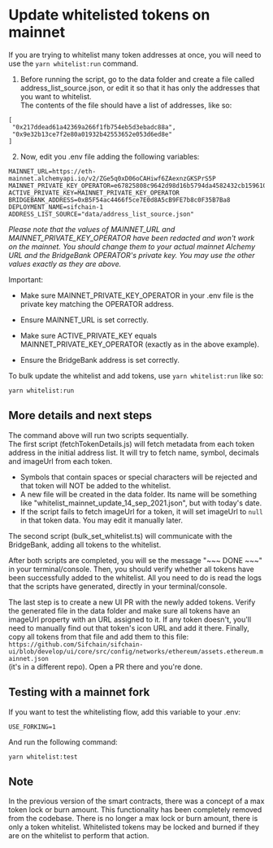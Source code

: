 # Update whitelisted tokens on mainnet

If you are trying to whitelist many token addresses at once, you will need to use the `yarn whitelist:run` command.

1) Before running the script, go to the data folder and create a file called address_list_source.json, or edit it so
that it has only the addresses that you want to whitelist.  
The contents of the file should have a list of addresses, like so:  
```
[
 "0x217ddead61a42369a266f1fb754eb5d3ebadc88a",
 "0x9e32b13ce7f2e80a01932b42553652e053d6ed8e"
]
```

2) Now, edit you .env file adding the following variables:
```
MAINNET_URL=https://eth-mainnet.alchemyapi.io/v2/ZGe5q0xD06oCAHiwf6ZAexnzGKSPrS5P
MAINNET_PRIVATE_KEY_OPERATOR=e67825808c9642d98d16b5794da4582432cb159610ff3934e8a0bac074e725f2
ACTIVE_PRIVATE_KEY=MAINNET_PRIVATE_KEY_OPERATOR
BRIDGEBANK_ADDRESS=0xB5F54ac4466f5ce7E0d8A5cB9FE7b8c0F35B7Ba8
DEPLOYMENT_NAME=sifchain-1
ADDRESS_LIST_SOURCE="data/address_list_source.json"
```
_Please note that the values of MAINNET_URL and MAINNET_PRIVATE_KEY_OPERATOR have been redacted and won't work on the mainnet. You should change them to your actual mainnet Alchemy URL and the BridgeBank OPERATOR's private key. You may use the other values exactly as they are above._

Important:
- Make sure MAINNET_PRIVATE_KEY_OPERATOR in your .env file is the private key matching the OPERATOR address.

- Ensure MAINNET_URL is set correctly.  

- Make sure ACTIVE_PRIVATE_KEY equals MAINNET_PRIVATE_KEY_OPERATOR (exactly as in the above example).  

- Ensure the BridgeBank address is set correctly.

To bulk update the whitelist and add tokens, use `yarn whitelist:run` like so:

```
yarn whitelist:run
```

## More details and next steps
The command above will run two scripts sequentially.  
The first script (fetchTokenDetails.js) will fetch metadata from each token address in the initial address list. It will try to fetch name, symbol, decimals and imageUrl from each token.  
- Symbols that contain spaces or special characters will be rejected and that token will NOT be added to the whitelist.
- A new file will be created in the data folder. Its name will be something like "whitelist_mainnet_update_14_sep_2021.json", but with today's date.  
- If the script fails to fetch imageUrl for a token, it will set imageUrl to `null` in that token data. You may edit it manually later.

The second script (bulk_set_whitelist.ts) will communicate with the BridgeBank, adding all tokens to the whitelist.  

After both scripts are completed, you will se the message "~~~ DONE ~~~" in your terminal/console. Then, you should verify whether all tokens have been successfully added to the whitelist. All you need to do is read the logs that the scripts have generated, directly in your terminal/console.  

The last step is to create a new UI PR with the newly added tokens. Verify the generated file in the data folder and make sure all tokens have an imageUrl property with an URL assigned to it. If any token doesn't, you'll need to manually find out that token's icon URL and add it there.
Finally, copy all tokens from that file and add them to this file:  
`https://github.com/Sifchain/sifchain-ui/blob/develop/ui/core/src/config/networks/ethereum/assets.ethereum.mainnet.json`  
(it's in a different repo). Open a PR there and you're done.

## Testing with a mainnet fork
If you want to test the whitelisting flow, add this variable to your .env:
```
USE_FORKING=1
```

And run the following command:
```
yarn whitelist:test
```

## Note

In the previous version of the smart contracts, there was a concept of a max token lock or burn amount. This functionality has been completely removed from the codebase. There is no longer a max lock or burn amount, there is only a token whitelist. Whitelisted tokens may be locked and burned if they are on the whitelist to perform that action.